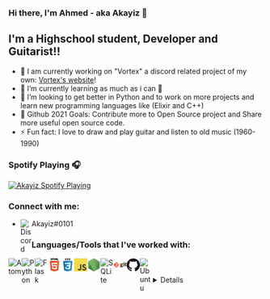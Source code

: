 ### Hi there, I'm Ahmed - aka Akayiz 👋

## I'm a Highschool student, Developer and Guitarist!!

- 🔭 I am currently working on "Vortex" a discord related project of my own: [Vortex's website][website]!
- 🌱 I’m currently learning as much as i can 🤣
- 👯 I’m looking to get better in Python and to work on more projects and learn new programming languages like (Elixir and C++)
- 🥅 Github 2021 Goals: Contribute more to Open Source project and Share more useful open source code.
- ⚡ Fun fact: I love to draw and play guitar and listen to old music (1960-1990)

### Spotify Playing 🎧

[<img src="https://now-playing-codestackr.vercel.app/api/spotify-playing" alt="Akayiz Spotify Playing" width="350" />](https://open.spotify.com/user/31tl7h2lnsiisaojwfulan5gme6q)

### Connect with me:
- <img align="left" alt="Discord" width="22px" src="https://preview.redd.it/s9biyhs4lix61.jpg?width=960&crop=smart&auto=webp&s=815ce0836ecc4a00dfe63ac1aa28edf3fc523d26" />Akayiz#0101

### Languages/Tools that I've worked with:
[<img align="left" alt="Atom" width="26px" src="https://gfx4arab.com/wp-content/uploads/2020/07/atom-4.svg" />][atom_website]
[<img align="left" alt="Python" width="26px" src="https://upload.wikimedia.org/wikipedia/commons/thumb/c/c3/Python-logo-notext.svg/768px-Python-logo-notext.svg.png" />][python_website]
[<img align="left" alt="Flask" width="26px" src="https://flask-training-courses.uk/images/flask-logo.png" />][flask_website]
[<img align="left" alt="HTML5" width="26px" src="https://raw.githubusercontent.com/github/explore/80688e429a7d4ef2fca1e82350fe8e3517d3494d/topics/html/html.png" />][html_website]
[<img align="left" alt="CSS3" width="26px" src="https://raw.githubusercontent.com/github/explore/80688e429a7d4ef2fca1e82350fe8e3517d3494d/topics/css/css.png" />][css_website]
[<img align="left" alt="JavaScript" width="26px" src="https://raw.githubusercontent.com/github/explore/80688e429a7d4ef2fca1e82350fe8e3517d3494d/topics/javascript/javascript.png" />][js_website]
[<img align="left" alt="Node.js" width="26px" src="https://raw.githubusercontent.com/github/explore/80688e429a7d4ef2fca1e82350fe8e3517d3494d/topics/nodejs/nodejs.png" />][node_website]
[<img align="left" alt="SQLite" width="26px" src="https://upload.wikimedia.org/wikipedia/commons/thumb/9/97/Sqlite-square-icon.svg/1200px-Sqlite-square-icon.svg.png" />][sqlite_website]
[<img align="left" alt="Git" width="26px" src="https://raw.githubusercontent.com/github/explore/80688e429a7d4ef2fca1e82350fe8e3517d3494d/topics/git/git.png" />][git_website]
[<img align="left" alt="GitHub" width="26px" src="https://raw.githubusercontent.com/github/explore/78df643247d429f6cc873026c0622819ad797942/topics/github/github.png" />][github_website]
[<img align="left" alt="Ubuntu" width="26px" src="https://brandslogos.com/wp-content/uploads/images/ubuntu-logo.png" />][ubuntu_website]

<br />
<br />

<details>
  [![Akayiz's GitHub stats](https://github-readme-stats.vercel.app/api?username=Ahmed-Khaled-dev)](https://github.com/Ahmed-Khaled-dec/github-readme-stats)
</details>

[website]: http://www.vortex.yousry.org/
[html_website]: https://en.wikipedia.org/wiki/HTML
[atom_website]: https://atom.io/
[css_website]: https://en.wikipedia.org/wiki/CSS
[js_website]: https://www.javascript.com/
[node_website]: https://nodejs.org/en/
[sqlite_website]: https://www.sqlite.org/index.html
[git_website]: https://git-scm.com/
[github_website]: https://github.com/
[python_website]: https://www.python.org/
[flask_website]: https://flask.palletsprojects.com/en/2.0.x/
[ubuntu_website]: https://ubuntu.com/
